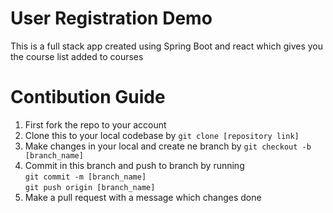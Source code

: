# User Registration Demo
This is a full stack app created using Spring Boot and react which gives you the course list added to courses 
# Contibution Guide
1. First fork the repo to your account
2. Clone this to your local codebase by `git clone [repository link]`
3. Make changes in your local and create ne branch by `git checkout -b [branch_name]`
4. Commit in this branch and push to branch by running  
`git commit -m [branch_name]`  
`git push origin [branch_name]`  
5. Make a pull request with a message which changes done
